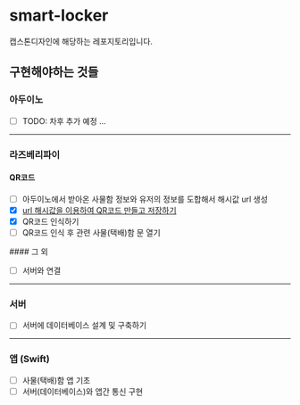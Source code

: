# smart-locker

캡스톤디자인에 해당하는 레포지토리입니다.

## 구현해야하는 것들

### 아두이노

- [ ] TODO: 차후 추가 예정 ...

---

### 라즈베리파이

#### QR코드

- [ ] 아두이노에서 받아온 사물함 정보와 유저의 정보를 도합해서 해시값 url 생성
- [x] [url 해시값을 이용하여 QR코드 만들고 저장하기](./qrcodes/README.md)
- [x] QR코드 인식하기
- [ ] QR코드 인식 후 관련 사물(택배)함 문 열기

<div class="breaker"></div>
#### 그 외

- [ ] 서버와 연결

---

### 서버

- [ ] 서버에 데이터베이스 설계 및 구축하기

---

### 앱 (Swift)

- [ ] 사물(택배)함 앱 기초
- [ ] 서버(데이터베이스)와 앱간 통신 구현

